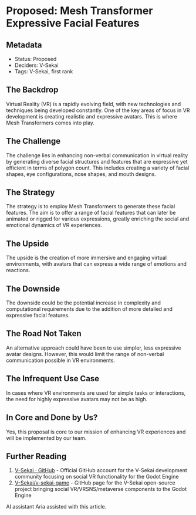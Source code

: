 # Proposed: Mesh Transformer Expressive Facial Features

## Metadata

- Status: Proposed
- Deciders: V-Sekai
- Tags: V-Sekai, first rank

## The Backdrop

Virtual Reality (VR) is a rapidly evolving field, with new technologies and techniques being developed constantly. One of the key areas of focus in VR development is creating realistic and expressive avatars. This is where Mesh Transformers comes into play.

## The Challenge

The challenge lies in enhancing non-verbal communication in virtual reality by generating diverse facial structures and features that are expressive yet efficient in terms of polygon count. This includes creating a variety of facial shapes, eye configurations, nose shapes, and mouth designs.

## The Strategy

The strategy is to employ Mesh Transformers to generate these facial features. The aim is to offer a range of facial features that can later be animated or rigged for various expressions, greatly enriching the social and emotional dynamics of VR experiences.

## The Upside

The upside is the creation of more immersive and engaging virtual environments, with avatars that can express a wide range of emotions and reactions.

## The Downside

The downside could be the potential increase in complexity and computational requirements due to the addition of more detailed and expressive facial features.

## The Road Not Taken

An alternative approach could have been to use simpler, less expressive avatar designs. However, this would limit the range of non-verbal communication possible in VR environments.

## The Infrequent Use Case

In cases where VR environments are used for simple tasks or interactions, the need for highly expressive avatars may not be as high.

## In Core and Done by Us?

Yes, this proposal is core to our mission of enhancing VR experiences and will be implemented by our team.

## Further Reading

1. [V-Sekai · GitHub](https://github.com/v-sekai) - Official GitHub account for the V-Sekai development community focusing on social VR functionality for the Godot Engine
2. [V-Sekai/v-sekai-game](https://github.com/v-sekai/v-sekai-game) - GitHub page for the V-Sekai open-source project bringing social VR/VRSNS/metaverse components to the Godot Engine

AI assistant Aria assisted with this article.
